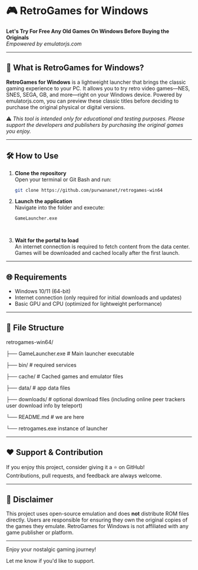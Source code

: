 # 🎮 RetroGames for Windows

**Let's Try For Free Any Old Games On Windows Before Buying the Originals**  
*Empowered by emulatorjs.com*

---

## 🚀 What is RetroGames for Windows?

**RetroGames for Windows** is a lightweight launcher that brings the classic gaming experience to your PC. It allows you to try retro video games—NES, SNES, SEGA, GB, and more—right on your Windows device. Powered by emulatorjs.com, you can preview these classic titles before deciding to purchase the original physical or digital versions.

⚠️ *This tool is intended only for educational and testing purposes. Please support the developers and publishers by purchasing the original games you enjoy.*

---

## 🛠 How to Use

1. **Clone the repository**  
   Open your terminal or Git Bash and run:

   ```bash
   git clone https://github.com/purwananet/retrogames-win64

   
2. **Launch the application**  
   Navigate into the folder and execute:

   ```bash
   GameLauncher.exe
   
  
3. **Wait for the portal to load**  
   An internet connection is required to fetch content from the data center.  
   Games will be downloaded and cached locally after the first launch.

---

## 🌐 Requirements

- Windows 10/11 (64-bit)
- Internet connection (only required for initial downloads and updates)
- Basic GPU and CPU (optimized for lightweight performance)

---

## 📂 File Structure

retrogames-win64/

├── GameLauncher.exe # Main launcher executable

├── bin/ # required services

├── cache/ # Cached games and emulator files

├── data/ # app data files

├── downloads/ # optional download files (including online peer trackers user download info by teleport)

└── README.md # we are here

└── retrogames.exe instance of launcher

---

## ❤️ Support & Contribution

If you enjoy this project, consider giving it a ⭐ on GitHub!  
Contributions, pull requests, and feedback are always welcome.

---

## 📜 Disclaimer

This project uses open-source emulation and does **not** distribute ROM files directly. Users are responsible for ensuring they own the original copies of the games they emulate. RetroGames for Windows is not affiliated with any game publisher or platform.

---

Enjoy your nostalgic gaming journey!


Let me know if you'd like to support.